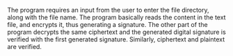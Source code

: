 The program requires an input from the user to enter the file directory, along with the file name.
The program basically reads the content in the text file, and encrypts it, thus generating a signature.
The other part of the program decrypts the same ciphertext and the generated digital signature is verified with the first generated signature. Similarly, ciphertext and plaintext are verified.
